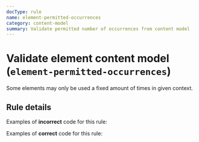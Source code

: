 ```yaml
---
docType: rule
name: element-permitted-occurrences
category: content-model
summary: Validate permitted number of occurrences from content model
---
```


# Validate element content model (`element-permitted-occurrences`)

Some elements may only be used a fixed amount of times in given context.

## Rule details

Examples of **incorrect** code for this rule:

<validate name="incorrect" rules="element-permitted-occurrences">
    <!-- table footer can only be used once -->
    <table>
        <tfoot></tfoot>
        <tfoot></tfoot>
    </div>
</validate>

Examples of **correct** code for this rule:

<validate name="correct" rules="element-permitted-occurrences">
    <table>
        <tfoot></tfoot>
    </table>
</validate>

